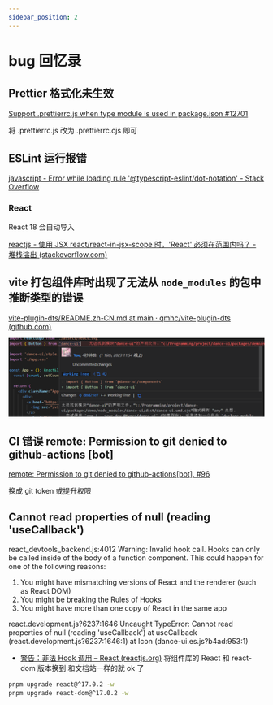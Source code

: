 ```yaml
---
sidebar_position: 2
---
```


# bug 回忆录

## Prettier 格式化未生效

[Support .prettierrc.js when type module is used in package.json #12701](https://github.com/prettier/prettier/issues/12701)

将 .prettierrc.js 改为 .prettierrc.cjs 即可

## ESLint 运行报错

[javascript - Error while loading rule &#39;@typescript-eslint/dot-notation&#39; - Stack Overflow](https://stackoverflow.com/questions/64116378/error-while-loading-rule-typescript-eslint-dot-notation)

### React

React 18 会自动导入

[reactjs - 使用 JSX react/react-in-jsx-scope 时，&#39;React&#39; 必须在范围内吗？ - 堆栈溢出 (stackoverflow.com)](https://stackoverflow.com/questions/42640636/react-must-be-in-scope-when-using-jsx-react-react-in-jsx-scope)

## vite 打包组件库时出现了无法从 `node_modules` 的包中推断类型的错误

[vite-plugin-dts/README.zh-CN.md at main · qmhc/vite-plugin-dts (github.com)](https://github.com/qmhc/vite-plugin-dts/blob/main/README.zh-CN.md#%E6%89%93%E5%8C%85%E6%97%B6%E5%87%BA%E7%8E%B0%E4%BA%86%E6%97%A0%E6%B3%95%E4%BB%8E-node_modules-%E7%9A%84%E5%8C%85%E4%B8%AD%E6%8E%A8%E6%96%AD%E7%B1%BB%E5%9E%8B%E7%9A%84%E9%94%99%E8%AF%AF)

![1673884476806](assets/debug/1673884476806.png)

## CI 错误 remote: Permission to git denied to github-actions [bot]

[remote: Permission to git denied to github-actions[bot]. #96](https://github.com/ad-m/github-push-action/issues/96)

换成 git token 或提升权限

## Cannot read properties of null (reading 'useCallback')

react_devtools_backend.js:4012
Warning: Invalid hook call. Hooks can only be called inside of the body of a function component. This could happen for one of the following reasons:

1. You might have mismatching versions of React and the renderer (such as React DOM)
2. You might be breaking the Rules of Hooks
3. You might have more than one copy of React in the same app

react.development.js?6237:1646
Uncaught TypeError: Cannot read properties of null (reading 'useCallback')
at useCallback (react.development.js?6237:1646:1)
at Icon (dance-ui.es.js?b4ad:953:1)

- [警告：非法 Hook 调用 – React (reactjs.org)](https://zh-hans.reactjs.org/warnings/invalid-hook-call-warning.html#duplicate-react) 将组件库的 React 和 react-dom 版本换到 和文档站一样的就 ok 了

```bash
pnpm upgrade react@^17.0.2 -w
pnpm upgrade react-dom@^17.0.2 -w
```
